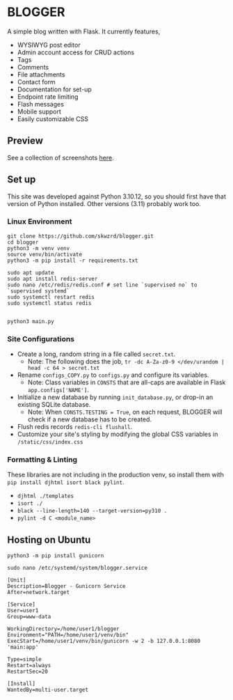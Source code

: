 # BLOGGER

A simple blog written with Flask. It currently features,

- WYSIWYG post editor
- Admin account access for CRUD actions
- Tags
- Comments
- File attachments
- Contact form
- Documentation for set-up
- Endpoint rate limiting
- Flash messages
- Mobile support
- Easily customizable CSS


## Preview

See a collection of screenshots [here](resources/README.md).


## Set up

This site was developed against Python 3.10.12, so you should first have that version of Python installed. Other versions (3.11) probably work too.


### Linux Environment
```
git clone https://github.com/skwzrd/blogger.git
cd blogger
python3 -m venv venv
source venv/bin/activate
python3 -m pip install -r requirements.txt

sudo apt update
sudo apt install redis-server
sudo nano /etc/redis/redis.conf # set line `supervised no` to `supervised systemd`
sudo systemctl restart redis
sudo systemctl status redis


python3 main.py
```


### Site Configurations

- Create a long, random string in a file called `secret.txt`.
    - Note: The following does the job, `tr -dc A-Za-z0-9 </dev/urandom | head -c 64 > secret.txt`
- Rename `configs_COPY.py` to `configs.py` and configure its variables.
    - Note: Class variables in `CONSTS` that are all-caps are available in Flask `app.configs['NAME']`.
- Initialize a new database by running `init_database.py`, or drop-in an existing SQLite database.
    - Note: When `CONSTS.TESTING = True`, on each request, BLOGGER will check if a new database has to be created.
- Flush redis records `redis-cli flushall`.
- Customize your site's styling by modifying the global CSS variables in `/static/css/index.css`


### Formatting & Linting

These libraries are not including in the production venv, so install them with `pip install djhtml isort black pylint`.

- `djhtml ./templates`
- `isort ./`
- `black --line-length=140 --target-version=py310 .`
- `pylint -d C <module_name>`


## Hosting on Ubuntu

`python3 -m pip install gunicorn`

`sudo nano /etc/systemd/system/blogger.service`

```service
[Unit]
Description=Blogger - Gunicorn Service
After=network.target

[Service]
User=user1
Group=www-data

WorkingDirectory=/home/user1/blogger
Environment="PATH=/home/user1/venv/bin"
ExecStart=/home/user1/venv/bin/gunicorn -w 2 -b 127.0.0.1:8080 'main:app'

Type=simple
Restart=always
RestartSec=20

[Install]
WantedBy=multi-user.target
```